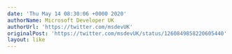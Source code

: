 ```yaml
---
date: 'Thu May 14 08:30:06 +0000 2020'
authorName: Microsoft Developer UK
authorUrl: 'https://twitter.com/msdevUK'
originalPost: 'https://twitter.com/msdevUK/status/1260849858220605440'
layout: like
---
```

